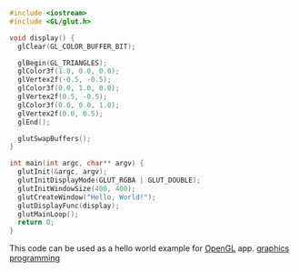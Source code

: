 ```c++
#include <iostream>
#include <GL/glut.h>

void display() {
  glClear(GL_COLOR_BUFFER_BIT);

  glBegin(GL_TRIANGLES);
  glColor3f(1.0, 0.0, 0.0);
  glVertex2f(-0.5, -0.5);
  glColor3f(0.0, 1.0, 0.0);
  glVertex2f(0.5, -0.5);
  glColor3f(0.0, 0.0, 1.0);
  glVertex2f(0.0, 0.5);
  glEnd();

  glutSwapBuffers();
}

int main(int argc, char** argv) {
  glutInit(&argc, argv);
  glutInitDisplayMode(GLUT_RGBA | GLUT_DOUBLE);
  glutInitWindowSize(400, 400);
  glutCreateWindow("Hello, World!");
  glutDisplayFunc(display);
  glutMainLoop();
  return 0;
}
```

This code can be used as a hello world example for [OpenGL](OpenGL) app. [graphics programming](graphics%20programming)